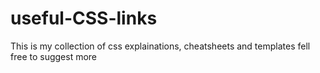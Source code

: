 # useful-CSS-links
This is my collection of css  explainations, cheatsheets and templates
fell free to suggest more
